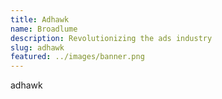```yaml
---
title: Adhawk
name: Broadlume
description: Revolutionizing the ads industry
slug: adhawk
featured: ../images/banner.png
---
```


adhawk